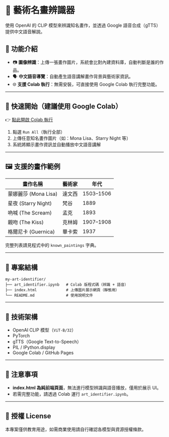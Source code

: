 
# 🎨 藝術名畫辨識器

使用 OpenAI 的 CLIP 模型來辨識知名畫作，並透過 Google 語音合成（gTTS）提供中文語音解說。

## 📌 功能介紹

- 📷 **圖像辨識**：上傳一張畫作圖片，系統會比對內建資料庫，自動判斷是誰的作品。
- 🗣️ **中文語音導覽**：自動產生語音講解畫作背景與藝術家資訊。
- 🌐 **支援 Colab 執行**：無需安裝，可直接使用 Google Colab 執行完整功能。

---

## 🚀 快速開始（建議使用 Google Colab）

👉 [點此開啟 Colab 執行](https://colab.research.google.com/github/你的帳號/你的Repo/blob/main/art_identifier.ipynb)

1. 點選 `Run All`（執行全部）
2. 上傳任意知名畫作圖片（如：Mona Lisa、Starry Night 等）
3. 系統將顯示畫作資訊並自動播放中文語音講解

---

## 🖼️ 支援的畫作範例

| 畫作名稱 | 藝術家 | 年代 |
|----------|--------|------|
| 蒙娜麗莎 (Mona Lisa) | 達文西 | 1503–1506 |
| 星夜 (Starry Night) | 梵谷 | 1889 |
| 吶喊 (The Scream) | 孟克 | 1893 |
| 親吻 (The Kiss) | 克林姆 | 1907–1908 |
| 格爾尼卡 (Guernica) | 畢卡索 | 1937 |

完整列表請見程式中的 `known_paintings` 字典。

---

## 📁 專案結構

```
my-art-identifier/
├── art_identifier.ipynb   # Colab 版程式碼（辨識 + 語音）
├── index.html             # 上傳圖片展示網頁（靜態用）
└── README.md              # 使用說明文件
```

---

## 🔧 技術架構

- OpenAI CLIP 模型（`ViT-B/32`）
- PyTorch
- gTTS（Google Text-to-Speech）
- PIL / IPython.display
- Google Colab / GitHub Pages

---

## 📌 注意事項

- **index.html 為純前端頁面**，無法進行模型辨識與語音播放，僅用於展示 UI。
- 若需完整功能，請透過 Colab 運行 `art_identifier.ipynb`。

---

## 📜 授權 License

本專案僅供教育用途，如需商業使用請自行確認各模型與資源授權條款。
